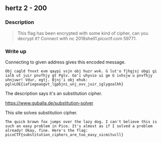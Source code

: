 ## hertz 2 - 200

### Description

> This flag has been encrypted with some kind of cipher, can you decrypt it? Connect with nc 2018shell1.picoctf.com 59771.

### Write up

Connecting to given address gives this encoded message.

```
Obj cagld fnvxt evm qaypi vsjn obj huzr wvk. G lut'o fjhgjsj obgi gi ialb ut juir pnvfhjy gt Pglv. Go'i uhyvio ui ge G ivhsjw u pnvfhjy uhnjuwr! Vdur, egtj. Bjnj'i obj ehuk: pglvLOE{iafiogoaogvt_lgpbjni_unj_ovv_juir_iglygoalhh}
```

The description says it's an substitution cipher.

https://www.guballa.de/substitution-solver

This site solves substitution cipher.

```
The quick brown fox jumps over the lazy dog. I can't believe this is such an easy problem in Pico. It's almost as if I solved a problem already! Okay, fine. Here's the flag: picoCTF{substitution_ciphers_are_too_easy_sicmitucll}
```
